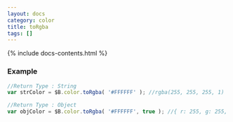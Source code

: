 ```yaml
---
layout: docs
category: color
title: toRgba
tags: []
---
```


{% include docs-contents.html %}

### Example
```js
//Return Type : String
var strColor = $B.color.toRgba( '#FFFFFF' ); //rgba(255, 255, 255, 1)

//Return Type : Object
var objColor = $B.color.toRgba( '#FFFFFF', true ); //{ r: 255, g: 255, b: 255, a: 1 }
```